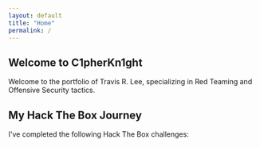 ```yaml
---
layout: default
title: "Home"
permalink: /
---
```


## Welcome to C1pherKn1ght

Welcome to the portfolio of Travis R. Lee, specializing in Red Teaming and Offensive Security tactics.

## My Hack The Box Journey

I've completed the following Hack The Box challenges:

<!-- HTB Start -->
<!-- HTB End -->
